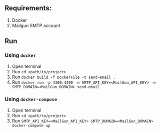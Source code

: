 ## **Requirements:**

1. Docker
2. Mailgun SMTP account

## **Run**

### Using `docker`

1. Open terminal
2. Run `cd <path/to/project>`
3. Run `docker build -f DockerFile -t send-email .`
4. Run `docker run -p 4300:4300 -e SMTP_API_KEY=<MailGun_API_KEY> -e SMTP_DOMAIN=<MailGun_DOMAIN> send-email`

### Using `docker-compose`

1. Open terminal
2. Run `cd <path/to/project>`
3. Run `SMTP_API_KEY=<MailGun_API_KEY> SMTP_DOMAIN=<MailGun_DOMAIN> docker-compose up`

